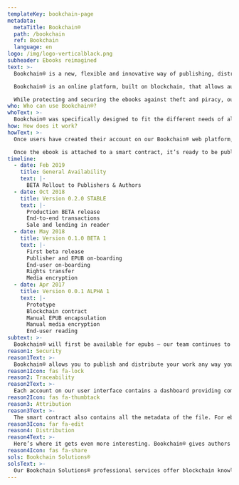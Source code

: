 ```yaml
---
templateKey: bookchain-page
metadata:
  metaTitle: Bookchain®
  path: /bookchain
  ref: Bookchain
  language: en
logo: /img/logo-verticalblack.png
subheader: Ebooks reimagined
text: >-
  Bookchain® is a new, flexible and innovative way of publishing, distributing and selling ebooks. It’s really a bunch of whole new features for your work.

  Bookchain® is an online platform, built on blockchain, that allows authors and publishers to configure the security, traceability, attribution, and distribution settings (including lending and reselling) of their ebooks and sell them through our catalogue.

  While protecting and securing the ebooks against theft and piracy, our solution lets readers access the files from any device with a web browser through our Web Reader.
who: Who can use Bookchain®?
whoText: >-
  Bookchain® was specifically designed to fit the different needs of all those involved in the publishing industry, although it initially has a focus on trade publishing (we had to start somewhere!). We created it to be fully adaptable to the reality of publishers, indie publishers and self-publishing authors.
how: How does it work?
howText: >-
  Once users have created their account on our Bookchain® web platform, they can start uploading their digital files and fill out the parameters of the smart contract, which contains all the settings for the publishing and distribution of the ebook, including royalty distribution, price, etc. Each smart contract is powered by the blockchain and can be assigned to several files.

  Once the ebook is attached to a smart contract, it’s ready to be published on the Bookchain® catalogue.
timeline:
  - date: Feb 2019
    title: General Availability
    text: |-
      BETA Rollout to Publishers & Authors
  - date: Oct 2018
    title: Version 0.2.0 STABLE
    text: |-
      Production BETA release
      End-to-end transactions
      Sale and lending in reader
  - date: May 2018
    title: Version 0.1.0 BETA 1
    text: |-
      First beta release
      Publisher and EPUB on-boarding
      End-user on-boarding
      Rights transfer
      Media encryption
  - date: Apr 2017
    title: Version 0.0.1 ALPHA 1
    text: |-
      Prototype
      Blockchain contract
      Manual EPUB encapsulation
      Manual media encryption
      End-user reading
subtext: >-
  Bookchain® will first be available for epubs – our team continues to work on the integration to make it available to other formats
reason1: Security
reason1Text: >-
  Bookchain® allows you to publish and distribute your work any way you choose. The smart contract enforces the parameters you define and keeps the encryption that protects the file from being illegally copied, transferred or worse, hacked.
reason1Icon: fas fa-lock
reason2: Traceability
reason2Text: >-
  Each account on our user interface contains a dashboard providing comprehensive data and analytics of your published documents, making it easy to evaluate your work’s reach and track its impact with the audience.
reason2Icon: fas fa-thumbtack
reason3: Attribution
reason3Text: >-
  The smart contract also contains all the metadata of the file. For ebooks, the Bookchain® interface is directly linked to an ISBN database, making it easy to fill out all the relevant information, identify the rights owners of the content and even specify and distribute the respective royalties.
reason3Icon: far fa-edit
reason4: Distribution
reason4Text: >-
  Here’s where it gets even more interesting. Bookchain® gives authors and publishers the ability to enable the resale and lending of their ebooks, without involving a third party. All permissions and authorizations are programed in the smart contract at the time of publishing and are as flexible as the users wants them to be.
reason4Icon: fas fa-share
sols: Bookchain Solutions®
solsText: >-
  Our Bookchain Solutions® professional services offer blockchain knowledge and expertise for the publishing industry needs. Our highly efficient team can assist you in identifying opportunities to reduce your costs, develop new markets and revenue streams with innovative business models. Our development team can then customize solutions adapted to your needs. Contact us at info@scenarex.ca for more details.
---
```

